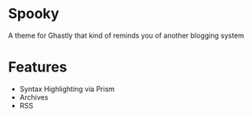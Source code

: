 Spooky
======

A theme for Ghastly that kind of reminds you of another blogging system

# Features

- Syntax Highlighting via Prism
- Archives
- RSS
